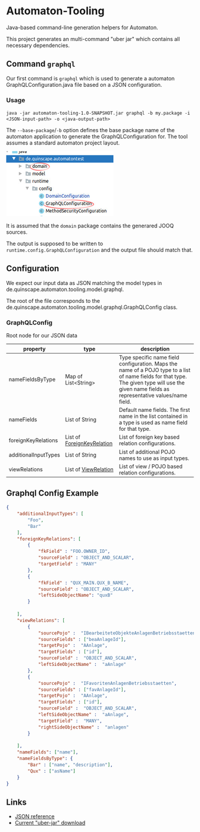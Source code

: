 # Automaton-Tooling

Java-based command-line generation helpers for Automaton.

This project generates an multi-command "uber jar" which contains all necessary dependencies.

## Command `graphql`  

Our first command is `graphql` which is used to generate a automaton GraphQLConfiguration.java file based on a JSON 
configuration.

### Usage

```shell script 
java -jar automaton-tooling-1.0-SNAPSHOT.jar graphql -b my.package -i <JSON-input-path> -o <java-output-path>
```

The `--base-package`/`-b` option defines the base package name of the automaton application to generate the 
GraphQLConfiguration for. The tool assumes a standard automaton project layout.


![Automaton Standard Directory Layout](./standard-layout.jpg)

It is assumed that the `domain` package contains the generared JOOQ sources.

The output is supposed to be written to `runtime.config.GraphQLConfiguration` and the output file should match that.
 

## Configuration

We expect our input data as JSON matching the model types in de.quinscape.automaton.tooling.model.graphql.

The root of the file corresponds to the de.quinscape.automaton.tooling.model.graphql.GraphQLConfig class. 
### GraphQLConfig

Root node for our JSON data

property | type | description 
---------|------|-------------
nameFieldsByType | Map of List&lt;String&gt; | Type specific name field configuration. Maps the name of a POJO type to a list of name fields for that type. The given type will use the given name fields as representative values/name field.
nameFields | List of String | Default name fields. The first name in the list contained in a type is used as name field for that type.
foreignKeyRelations | List of [ForeignKeyRelation](docs/reference.md#foreignkeyrelation) | List of foreign key based relation configurations.
additionalInputTypes | List of String | List of additional POJO names to use as input types.
viewRelations | List of [ViewRelation](docs/reference.md#viewrelation) | List of view / POJO based relation configurations.
## Graphql Config Example

```json
{
    "additionalInputTypes": [
        "Foo",
        "Bar"
    ],
    "foreignKeyRelations": [
        {
            "fkField" : "FOO.OWNER_ID",
            "sourceField" : "OBJECT_AND_SCALAR",
            "targetField" : "MANY"
        },
        {
            "fkField" : "QUX_MAIN.QUX_B_NAME",
            "sourceField" : "OBJECT_AND_SCALAR",
            "leftSideObjectName": "quxB"
        }

    ],
    "viewRelations": [
        {
            "sourcePojo" :  "IBearbeiteteObjekteAnlagenBetriebsstaetten",
            "sourceFields" : ["beaAnlageId"],
            "targetPojo" :  "AAnlage",
            "targetFields" : ["id"],
            "sourceField" :  "OBJECT_AND_SCALAR",
            "leftSideObjectName" :  "aAnlage"
        },
        {
            "sourcePojo" :  "IFavoritenAnlagenBetriebsstaetten",
            "sourceFields" : ["favAnlageId"],
            "targetPojo" :  "AAnlage",
            "targetFields" : ["id"],
            "sourceField" :  "OBJECT_AND_SCALAR",
            "leftSideObjectName" :  "aAnlage",
            "targetField" :  "MANY",
            "rightSideObjectName" :  "anlagen"
        }

    ],
    "nameFields": ["name"],
    "nameFieldsByType": {
        "Bar" : ["name", "description"],
        "Qux" : ["asName"]
    }
}

```
## Links

 * [JSON reference](./docs/reference.md)
 * [Current "uber-jar" download](./target/automaton-tooling-1.0-SNAPSHOT-uber.jar)
